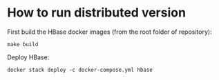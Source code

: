 # How to run distributed version

First build the HBase docker images (from the root folder of repository):
```
make build
```

Deploy HBase:
```
docker stack deploy -c docker-compose.yml hbase
```
